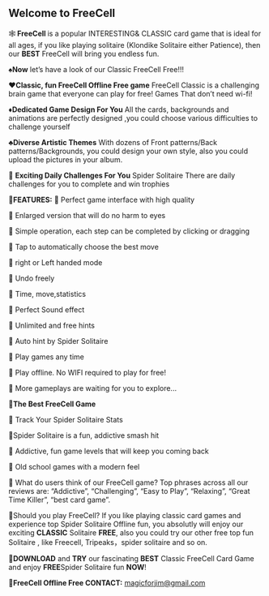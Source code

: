 ## Welcome to FreeCell


🕸️<h><b> FreeCell </h></b> is a popular INTERESTING& CLASSIC card game that is ideal for all ages, if you like playing solitaire (Klondike Solitaire either Patience), then our <h><b> BEST</h></b> FreeCell will bring you endless fun. 

♠️<h><b>Now</h></b>
let’s have a look of our  Classic FreeCell Free!!! 

♥️<h><b>Classic, fun FreeCell Offline Free game</h></b>
FreeCell Classic  is a challenging brain game that everyone can play for free!  Games That don’t need wi-fi!

♦️<h><b>Dedicated Game Design For You</h></b>
 All the cards, backgrounds and animations are perfectly designed ,you could choose various difficulties to challenge yourself

♣️<h><b>Diverse Artistic Themes</h></b>
  With dozens of Front patterns/Back patterns/Backgrounds, you could design your own style, also you could upload the pictures in your album.

📅 <h><b> Exciting Daily Challenges For You</h></b>
Spider Solitaire There are daily challenges for you to complete and win trophies

🌈<h><b>FEATURES:</h></b>
<h>🌵 Perfect game interface with high quality<h>
 
🌵 Enlarged version that will do no harm to eyes
 
🌵 Simple operation, each step can be completed by clicking or dragging
 
🌵 Tap to automatically choose the best move
 
🌵 right or Left handed mode
 
🌵 Undo freely
 
🌵 Time, move,statistics
 
🌵 Perfect Sound effect
 
🌵 Unlimited and free hints
 
🌵 Auto hint by Spider Solitaire 
 
🌵 Play games any time
 
🌵 Play offline. No WIFI required to play for free!
 
🌵 More gameplays are waiting for you to explore...
 

🌈<h><b>The Best FreeCell Game</h></b>
 
🌹 Track Your Spider Solitaire Stats
 
🌹Spider Solitaire is a fun, addictive smash hit
 
🌹 Addictive, fun game levels that will keep you coming back
 
🌹 Old school games with a modern feel

🌹 What do users think of our FreeCell game?
Top phrases across all our reviews are: “Addictive”, “Challenging”, “Easy to Play”, “Relaxing”, “Great Time Killer”, “best card game”.

🌹Should you play FreeCell?
If you like playing classic card games and experience top Spider Solitaire Offline fun, you absolutly will enjoy our exciting <h><b>CLASSIC</h></b> Solitaire  <h><b>FREE</h></b>, also you could try our other free top fun Solitaire , like Freecell, Tripeaks，spider solitaire and so on.

📲<h><b>DOWNLOAD</h></b> and <h><b>TRY</h></b> our fascinating <h><b>BEST</h></b> Classic FreeCell Card Game and enjoy <h><b>FREE</h></b>Spider Solitaire fun <h><b>NOW</h></b>!

📧<h><b>FreeCell Offline Free CONTACT:</h></b>
magicforjim@gmail.com

